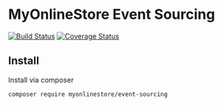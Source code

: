 # MyOnlineStore Event Sourcing

[![Build Status](https://travis-ci.org/MyOnlineStore/event-sourcing.svg?branch=master)](https://travis-ci.org/MyOnlineStore/event-sourcing)
[![Coverage Status](https://coveralls.io/repos/github/MyOnlineStore/event-sourcing/badge.svg?branch=master)](https://coveralls.io/github/MyOnlineStore/event-sourcing?branch=master)


## Install

Install via composer
```bash
composer require myonlinestore/event-sourcing
```
